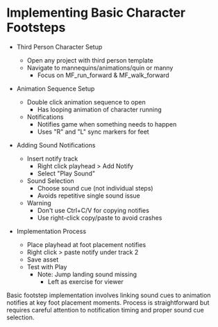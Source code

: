 # Implementing Basic Character Footsteps

* Third Person Character Setup
   - Open any project with third person template
   - Navigate to mannequins/animations/quin or manny 
       * Focus on MF_run_forward & MF_walk_forward

* Animation Sequence Setup
   - Double click animation sequence to open
       * Has looping animation of character running
   - Notifications
       * Notifies game when something needs to happen
       * Uses "R" and "L" sync markers for feet

* Adding Sound Notifications
   - Insert notify track
       * Right click playhead > Add Notify
       * Select "Play Sound"
   - Sound Selection
       * Choose sound cue (not individual steps)
       * Avoids repetitive single sound issue
   - Warning
       * Don't use Ctrl+C/V for copying notifies
       * Use right-click copy/paste to avoid crashes

* Implementation Process
   - Place playhead at foot placement notifies
   - Right click > paste notify under track 2
   - Save asset
   - Test with Play
       * Note: Jump landing sound missing
           - Left as exercise for viewer

Basic footstep implementation involves linking sound cues to animation notifies at key foot placement moments. Process is straightforward but requires careful attention to notification timing and proper sound cue selection.